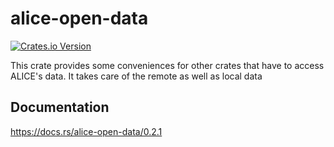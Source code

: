 # alice-open-data

[![Crates.io Version](https://img.shields.io/crates/v/alice-open-data.svg)](https://crates.io/crates/alice-open-data)

This crate provides some conveniences for other crates that have to access ALICE's data. It takes care of the remote as well as local data

## Documentation
https://docs.rs/alice-open-data/0.2.1
